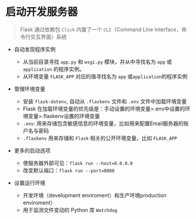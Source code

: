 # 启动开发服务器

> Flask 通过依赖包 `Click` 内置了一个 `CLI`（Command Line Interface，命令行交互界面）系统
- 自动发现程序实例
  - 从当前目录寻找 `app.py` 和 `wsgi.py` 模块，并从中寻找名为 `app` 或 `application`
  的程序实例。
  - 从环境变量 `FLASK_APP` 对应的值寻找名为 `app` 或`application`的程序实例
- 管理环境变量
  - 安装 `flask-dotenv`,  自动从 `.flaskenv` 文件和 `.env` 文件中加载环境变量
  - Flask 在加载环境变量的优先级是：手动设置的环境变量>.env中设置的环境变量>.flaskenv设置的环境变量
  - `.env`: 用来存储包含敏感信息的环境变量，比如用来配置Email服务器的账户名与密码
  - `.flaskenv` 用来存储和 `Flask` 相关的公开环境变量，比如 `FLASK_APP`

- 更多的启动选项
  - 使服务器外部可见：`flask run --host=0.0.0.0`
  - 改变默认端口：`flask run --port=8000`
- 设置运行环境
  - 开发环境（development enviroment）和生产环境production enviroment）
  - 用于监测文件变动的 Python 库 `Watchdog`